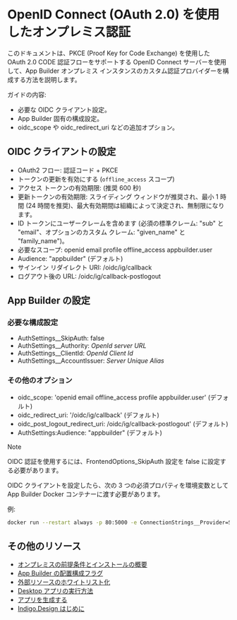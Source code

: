 # OpenID Connect (OAuth 2.0) を使用したオンプレミス認証

このドキュメントは、PKCE (Proof Key for Code Exchange) を使用した OAuth 2.0 CODE 認証フローをサポートする OpenID Connect サーバーを使用して、App Builder オンプレミス インスタンスのカスタム認証プロバイダーを構成する方法を説明します。

ガイドの内容:

- 必要な OIDC クライアント設定。
- App Builder 固有の構成設定。
- oidc_scope や oidc_redirect_uri などの追加オプション。

## OIDC クライアントの設定

- OAuth2 フロー: 認証コード + PKCE
- トークンの更新を有効にする (`offline_access` スコープ)
- アクセス トークンの有効期限: (推奨 600 秒)
- 更新トークンの有効期限: スライディング ウィンドウが推奨され、最小 1 時間 (24 時間を推奨)、最大有効期間は組織によって決定され、無制限になります。
- ID トークンにユーザークレームを含めます (必須の標準クレーム: "sub" と "email"、オプションのカスタム クレーム: "given_name" と "family_name")。
- 必要なスコープ: openid email profile offline_access appbuilder.user
- Audience: "appbuilder" (デフォルト)
- サインイン リダイレクト URI: <app builder host>/oidc/ig/callback
- ログアウト後の URL: <app builder host>/oidc/ig/callback-postlogout

## App Builder の設定

### 必要な構成設定
- AuthSettings__SkipAuth: false
- AuthSettings__Authority: _OpenId server URL_
- AuthSettings__ClientId: _OpenId Client Id_
- AuthSettings__AccountIssuer: _Server Unique Alias_

### その他のオプション
- oidc_scope: 'openid email offline_access profile appbuilder.user' (デフォルト)
- oidc_redirect_uri: '/oidc/ig/callback' (デフォルト)
- oidc_post_logout_redirect_uri: /oidc/ig/callback-postlogout' (デフォルト)
- AuthSettings:Audience: "appbuilder" (デフォルト)

> [!NOTE]
> OIDC 認証を使用するには、FrontendOptions_SkipAuth 設定を false に設定する必要があります。

OIDC クライアントを設定したら、次の 3 つの必須プロパティを環境変数として App Builder Docker コンテナーに渡す必要があります。

例:
```sh
docker run --restart always -p 80:5000 -e ConnectionStrings__Provider=SqlServer -e "ConnectionStrings:...." -e AuthSettings__SkipAuth=false -e AuthSettings__Authority="https://my-auth-server.example.com" -e AuthSettings__ClientId="1234-4657-00" -e AuthSettings__AccountIssuer="MyAuth" -v "C:\ProgramData\Infragistics\Appbuilder\logs:/appbuilder/logs" -v "C:\ProgramData\Infragistics\Appbuilder\storage:/appbuilder/storage" --name appbuilder appbuilder:1.0
```

## その他のリソース
<div class="divider--half"></div>

* [オンプレミスの前提条件とインストールの概要](../on-prem-prerequisites-and-installation.md)
* [App Builder の配置構成フラグ](configuration-flags.md)
* [外部リソースのホワイトリスト化](external-references-for-whitelisting.md)
* [Desktop アプリの実行方法](../running-desktop-app.md)
* [アプリを生成する](../generate-app/generate-app-overview.md)
* [Indigo.Design はじめに](https://jp.infragistics.com/products/indigo-design/help/getting-started)